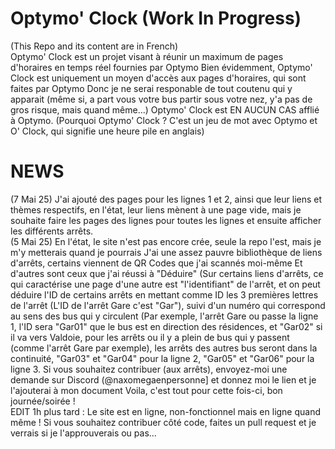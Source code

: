 # Optymo' Clock (Work In Progress)
(This Repo and its content are in French)\
Optymo' Clock est un projet visant à réunir un maximum de pages d'horaires en temps réel fournies par Optymo
Bien évidemment, Optymo' Clock est uniquement un moyen d'accès aux pages d'horaires, qui sont faites par Optymo
Donc je ne serai responable de tout coutenu qui y apparait (même si, a part vous votre bus partir sous votre nez, y'a pas de gros risque, mais quand même...)
Optymo' Clock est EN AUCUN CAS afflié à Optymo.
(Pourquoi Optymo' Clock ? C'est un jeu de mot avec Optymo et O' Clock, qui signifie une heure pile en anglais)


# NEWS
(7 Mai 25) J'ai ajouté des pages pour les lignes 1 et 2, ainsi que leur liens et thèmes respectifs, en l'état, leur liens mènent à une page vide,
mais je souhaite faire les pages des lignes pour toutes les lignes et ensuite afficher les différents arrêts.\
(5 Mai 25) En l'état, le site n'est pas encore crée, seule la repo l'est, mais je m'y metterais quand je pourrais
J'ai une assez pauvre bibliothèque de liens d'arrêts, certains viennent de QR Codes que j'ai scannés moi-même
Et d'autres sont ceux que j'ai réussi à "Déduire" (Sur certains liens d'arrêts, ce qui caractérise une page d'une autre est "l'identifiant" de l'arrêt,
et on peut déduire l'ID de certains arrêts en mettant comme ID les 3 premières lettres de l'arrêt (L'ID de l'arrêt Gare c'est "Gar"), suivi d'un numéro
qui correspond au sens des bus qui y circulent (Par exemple, l'arrêt Gare ou passe la ligne 1, l'ID sera "Gar01" que le bus est en direction des résidences, et "Gar02"
si il va vers Valdoie, pour les arrêts ou il y a plein de bus qui y passent (comme l'arrêt Gare par exemple), les arrêts des autres bus seront dans la continuité,
"Gar03" et "Gar04" pour la ligne 2, "Gar05" et "Gar06" pour la ligne 3.
Si vous souhaitez contribuer (aux arrêts), envoyez-moi une demande sur Discord (@naxomegaenpersonne] et donnez moi le lien et je l'ajouterai à mon document
Voila, c'est tout pour cette fois-ci, bon journée/soirée !\
EDIT 1h plus tard : Le site est en ligne, non-fonctionnel mais en ligne quand même !
Si vous souhaitez contribuer côté code, faites un pull request
et je verrais si je l'approuverais ou pas...

